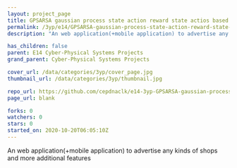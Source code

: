 ```yaml
---
layout: project_page
title: GPSARSA gaussian process state action reward state actios based SITNSHOP
permalink: /3yp/e14/GPSARSA-gaussian-process-state-action-reward-state-actios-based-SITNSHOP
description: "An web application(+mobile application) to advertise any kinds of shops and more additional features"

has_children: false
parent: E14 Cyber-Physical Systems Projects
grand_parent: Cyber-Physical Systems Projects

cover_url: /data/categories/3yp/cover_page.jpg
thumbnail_url: /data/categories/3yp/thumbnail.jpg

repo_url: https://github.com/cepdnaclk/e14-3yp-GPSARSA-gaussian-process-state-action-reward-state-actios-based-SITNSHOP
page_url: blank

forks: 0
watchers: 0
stars: 0
started_on: 2020-10-20T06:05:10Z
---
```

An web application(+mobile application) to advertise any kinds of shops and more additional features

